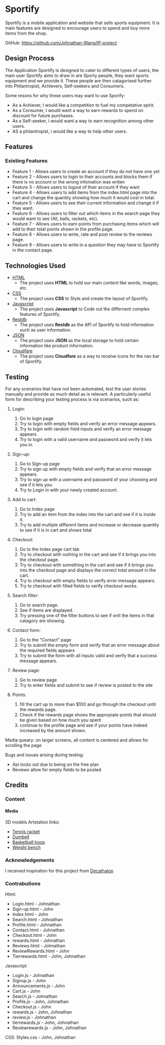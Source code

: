 # Sportify

Sportify is a mobile application and website that sells sports equipment. It is main features are designed to encourage users to spend and buy more items from the shop.

GitHub: https://github.com/Johnathan-Wang/IP-project
 
## Design Process
 
The Application Sportify is designed to cater to different types of users, the main user Sportify aims to draw in are Sporty people, they want sports equipment and we provide it. These people are then catagorised further into Philantropist, Achievers, Self-seekers and Consumers.

Some resons for why these users may want to use Sporify:
- As a Achiever, I would like a competition to fuel my competative spirit.
- As a Consumer, I would want a way to earn rewards to spend on discount for future purchases.
- As a Self-seeker, i would want a way to earn recognition among other users.
- AS a philantropist, i would like a way to help other users.


## Features
 
### Existing Features
- Feature 1 - Allows users to create an account if they do not have one yet
- Feature 2 - Allows users to login to their accounts and blocks them if there is no account or the wrong infomation was writen
- Feature 3 - Allows users to logout of their account if they want
- Feature 4 - Allows users to add items from the index.html page into the cart and change the quantity showing how much it would cost in total.
- Feature 5 - Allows users to see their current information and change it if they want.
- Feature 6 - Allows users to filter out which items in the search page they would want to see (All, balls, rackets, etc).
- Feature 7 - Allows users to earn points from purchasing items which will add to their total points shown in the profile page.
- Feature 8 - Allows users to write, rate and post review to the reviews page.
- Feature 9 - Allows users to write in a question they may have to Sportify in the contact page.

## Technologies Used

- [HTML](https://html.com/)
    - The project uses **HTML** to hold our main content like words, images, etc.
- [CSS](https://css3.com/)
    - The project uses **CSS** to Style and create the layout of Sportify.
- [Javascript](https://www.javascript.com/)
    - The project uses **Javascript** to Code out the differnent complex features of Sportify.
- [Restdb](https://restdb.io/)
    - The project uses **Restdb** as the API of Sportify to hold information such as user information.
- [JSON](https://www.json.org/)
    - The project uses **JSON** as the local storage to hold certain information like product information.
- [Cloudfare](https://www.cloudflare.com/en-gb/)
    - The project uses **Cloudfare** as a way to receive icons for the nav bar of Sportify.

## Testing

For any scenarios that have not been automated, test the user stories manually and provide as much detail as is relevant. A particularly useful form for describing your testing process is via scenarios, such as:

1. Login:
    1. Go to login page
    2. Try to login with empty fields and verify an error message appears.
    3. Try to login with random field inputs and verify an error message appears.
    4. Try to login with a valid username and password and verify it lets you in.

2. Sign-up:
    1. Go to Sign-up page
    2. Try to sign up with empty fields and verify that an error message appears.
    3. Try to sign up with a username and password of your choosing and see if it lets you.
    4. Try to Login in with your newly created account.

3. Add to cart:
    1. Go to Index page
    2. Try to add an item from the index into the cart and see if it is inside it.
    3. Try to add multiple different items and increase or decrease quantity to see if it is in cart and shows total

4. Checkout:
    1. Go to the Index page cart tab
    2. Try to checkout with nothing in the cart and see if it brings you into the checkout page.
    3. Try to checkout with something in the cart and see if it brings you into the checkout page and displays the correct total amount in the cart.
    4. Try to checkout with empty fields to verify error message appears.
    5. Try to checkout with filled fields to verify checkout works.

5. Search filter:
    1. Go to search page.
    2. See if items are displayed.
    3. Try pressing one of the filter buttons to see if onlt the items in that catagory are showing.

6. Contact form:
    1. Go to the "Contact" page
    2. Try to submit the empty form and verify that an error message about the required fields appears
    3. Try to submit the form with all inputs valid and verify that a success message appears.

7. Review page:
    1. Go to review page
    2. Try to enter fields and submit to see if review is posted to the site

8. Points:
    1. fill the cart up to more than $100 and go through the checkout until the rewards page.
    2. Check if the rewards page shows the appropiate points that should be given based on how much you spent
    3. continue to the profile page and see if your points have indeed increased by the amount shown.
  
Media queary:
on larger screens, all content is centered and allows for scrolling the page

Bugs and issues arising during testing:
- Api locks out due to being on the free plan
- Reviews allow for empty fields to be posted


## Credits

### Content

#### Media
3D models Artstation links:
- [Tennis racket](https://www.artstation.com/artwork/obVwJL)
- [Dumbell](https://www.artstation.com/artwork/lDveGJ)
- [Basketball hoop](https://www.artstation.com/artwork/ao5Yqk)
- [Weight bench](https://www.artstation.com/artwork/OGYoeK)


### Acknowledgements

I received inspiration for this project from [Decathalon](https://www.decathlon.com/)

### Contrabutions
Html:
- Login.html - Johnathan
- Sign-up.html - John
- Index.html - John
- Search.html - Johnathan
- Profile.html - Johnathan
- Contact.html - Johnathan
- Checkout.html - John
- rewards.html - Johnathan
- Reviews.html - Johnathan
- ReviewRewards.html - John
- Tierrewards.html - John, Johnathan

Javascript:
- Login.js - Johnathan
- Signup.js - John
- Announcements.js - John
- Cart.js - John
- Search.js - Johnathan
- Profile.js - John, Johnathan
- Checkout.js - John
- rewards.js - John, Johnathan
- review.js - Johnathan
- tierrewards.js - John, Johnathan
- Reviewrewards.js - John, Johnathan

CSS:
Styles.css - John, Johnathan
